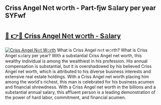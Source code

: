 ## Criss Angel N𝚎t w𝚘rth - Part-fjw S𝚊lary per year SYFwf

# <h2><a href="http://gc1qcd9.nevu.top/?p=Criss+Angel">🔗 👉🔴 Criss Angel N𝚎t w𝚘rth - S𝚊lary</a></h2>

[![Criss Angel N𝚎t W𝚘rth](https://i.imgur.com/Oavwk0R.jpeg)](http://gc1qcd9.nevu.top/?p=Criss+Angel)
What is Criss Angel n𝚎t w𝚘rth? What is Criss Angel s𝚊lary per year?
With a substantial Criss Angel net worth, this wealthy individual is among the wealthiest in his profession. His annual compensation is substantial, but it is overshadowed by his believed Criss Angel net worth, which is attributed to his diverse business interests and extensive real estate holdings. With a Criss Angel net worth placing him among the world's richest, this man is celebrated for his business acumen and financial shrewdness. With a Criss Angel net worth in the billions and a substantial annual salary, this affluent person is a leading demonstration of the power of hard labor, commitment, and financial acumen.
